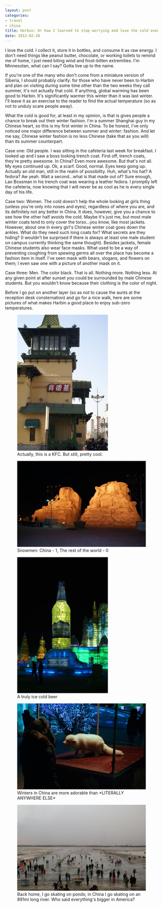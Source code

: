 ```yaml
---
layout: post
categories: 
- travel
- china
title: Harbin: Or how I learned to stop worrying and love the cold even more than I already do
date: 2012-02-28
---
```

I love the cold. I collect it, store it in bottles, and consume it as raw energy. I don't need things like peanut butter, chocolate, or working toilets to remind me of home, I just need biting wind and frost-bitten extremities. I'm Minnesotan, what can I say? Gotta live up to the name.

If you're one of the many who don't come from a miniature version of Siberia, I should probably clarify: for those who have never been to Harbin and plan on visiting during some time other than the two weeks they call summer, it's not actually that cold. If anything, global warming has been good to Harbin. It's significantly warmer this winter than it was last winter. I'll leave it as an exercise to the reader to find the actual temperature (so as not to unduly scare people away).
<!-- more -->
What the cold is good for, at least in my opinion, is that is gives people a chance to break out their winter fashion. I'm a summer Shanghai guy in my Chinese heart, so this is my first winter in China. To be honest, I've only noticed one major difference between summer and winter: fashion. And let me say, Chinese winter fashion is no less Chinese (take that as you will) than its summer counterpart.

Case one: Old people. I was sitting in the cafeteria last week for breakfast. I looked up and I saw a boss looking trench coat. First off, trench coats, they're pretty awesome. In China? Even more awesome. But that's not all. My eyes continued up. Ok, a scarf. Good, normal. Eyes keep going up. Actually an old man, still in the realm of possibility. Huh, what's his hat? A fedora? Aw yeah. Wait a second...what is that made out of? Sure enough, Lao Bossman in his trench coat was wearing a leather fedora. I promptly left the cafeteria, now knowing that I will never be as cool as he is every single day of his life.

Case two: Women. The cold doesn't help the whole looking at girls thing (unless you're only into noses and eyes), regardless of where you are, and its definitely not any better in China. It does, however, give you a chance to see how the other half avoids the cold. Maybe it's just me, but most male winter coats tend to only cover the torso...you know, like most jackets. However, about one in every girl's Chinese winter coat goes down the ankles. What do they need such long coats for? What secrets are they hiding? (I wouldn't be surprised if there is always at least one male student on campus currently thinking the same thought). Besides jackets, female Chinese students also wear face masks. What used to be a way of preventing coughing from spewing germs all over the place has become a fashion item in itself. I've seen mask with bears, slogans, and flowers on them; I even saw one with a picture of another mask on it.

Case three: Men. The color black. That is all. Nothing more. Nothing less. At any given point at after sunset you could be surrounded by male Chinese students. But you wouldn't know because their clothing is the color of night.

Before I go put on another layer (so as not to cause the aunts at the reception desk consternation) and go for a nice walk, here are some pictures of what makes Harbin a good place to enjoy sub-zero temperatures.

<figure>
	<img src="/images/harbin-kfc.jpg" />
	<figcaption>
		Actually, this is a KFC. But still, pretty cool.
	</figcaption>
</figure>
<figure>
	<img src="/images/harbin-snowmen.jpg" />
	<figcaption>
		Snowmen: China - 1, The rest of the world - 0
	</figcaption>
</figure>
<figure>
	<img src="/images/harbin-beer.jpg" />
	<figcaption>
		A truly ice cold beer
	</figcaption>
</figure>
<figure>
	<img src="/images/harbin-adorable.jpg" />
	<figcaption>
		Winters in China are more adorable than *LITERALLY ANYWHERE ELSE*
	</figcaption>
</figure>
<figure>
	<img src="/images/harbin-river.jpg" />
	<figcaption>
		Back home, I go skating on ponds; in China I go skating on an 891mi long river. Who said everything's bigger in America?
	</figcaption>
</figure>